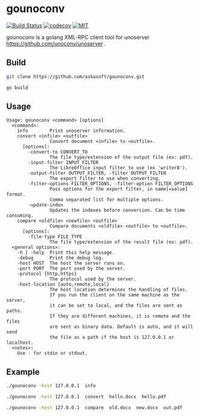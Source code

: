gounoconv
=====================================================================

[![Build Status](https://github.com/askasoft/gounoconv/actions/workflows/build.yml/badge.svg)](https://github.com/askasoft/gounoconv/actions?query=branch%3Amaster) 
[![codecov](https://codecov.io/gh/askasoft/gounoconv/branch/master/graph/badge.svg)](https://codecov.io/gh/askasoft/gounoconv) 
[![MIT](https://img.shields.io/badge/license-MIT-green)](https://opensource.org/licenses/MIT)


gounoconv is a golang XML-RPC client tool for unoserver https://github.com/unoconv/unoserver .


## Build

```sh
git clone https://github.com/askasoft/gounoconv.git

go build
```

## Usage
```
Usage: gounoconv <command> [options]
  <command>:
    info        Print unoserver information.
    convert <infile> <outfile>
                Convert document <infile> to <outfile>.
      [options]:
        -convert-to CONVERT_TO
                The file type/extension of the output file (ex: pdf).
        -input-filter INPUT_FILTER
                The LibreOffice input filter to use (ex 'writer8').
        -output-filter OUTPUT_FILTER, -filter OUTPUT_FILTER
                The export filter to use when converting.
        -filter-options FILTER_OPTIONS, -filter-option FILTER_OPTIONS
                Pass options for the export filter, in name[=value] format.
                Comma separated list for multiple options.
        -update-index
                Updates the indexes before conversion. Can be time consuming.
    compare <oldfile> <newfile> <outfile>
                Compare documents <oldfile> <outfile> to <outfile>.
      [options]:
        -file-type FILE_TYPE
                The file type/extension of the result file (ex: pdf).
  <general options>:
    -h | -help  Print this help message.
    -debug      Print the debug log.
    -host HOST  The host the server runs on.
    -port PORT  The port used by the server.
    -protocol {http,https}
                The protocol used by the server.
    -host-location {auto,remote,local}
                The host location determines the handling of files.
                If you run the client on the same machine as the server,
                it can be set to local, and the files are sent as paths.
                If they are different machines, it is remote and the files
                are sent as binary data. Default is auto, and it will send
                the file as a path if the host is 127.0.0.1 or localhost.
  <notes>:
    Use - for stdin or stdout.
```

## Example
```sh
./gounoconv -host 127.0.0.1  info

./gounoconv -host 127.0.0.1  convert  hello.docx  hello.pdf

./gounoconv -host 127.0.0.1  compare  old.docx  new.docx  out.pdf
```
